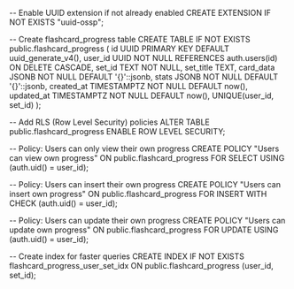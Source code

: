
-- Enable UUID extension if not already enabled
CREATE EXTENSION IF NOT EXISTS "uuid-ossp";

-- Create flashcard_progress table
CREATE TABLE IF NOT EXISTS public.flashcard_progress (
    id UUID PRIMARY KEY DEFAULT uuid_generate_v4(),
    user_id UUID NOT NULL REFERENCES auth.users(id) ON DELETE CASCADE,
    set_id TEXT NOT NULL,
    set_title TEXT,
    card_data JSONB NOT NULL DEFAULT '{}'::jsonb,
    stats JSONB NOT NULL DEFAULT '{}'::jsonb,
    created_at TIMESTAMPTZ NOT NULL DEFAULT now(),
    updated_at TIMESTAMPTZ NOT NULL DEFAULT now(),
    UNIQUE(user_id, set_id)
);

-- Add RLS (Row Level Security) policies
ALTER TABLE public.flashcard_progress ENABLE ROW LEVEL SECURITY;

-- Policy: Users can only view their own progress
CREATE POLICY "Users can view own progress" 
ON public.flashcard_progress 
FOR SELECT 
USING (auth.uid() = user_id);

-- Policy: Users can insert their own progress
CREATE POLICY "Users can insert own progress" 
ON public.flashcard_progress 
FOR INSERT 
WITH CHECK (auth.uid() = user_id);

-- Policy: Users can update their own progress
CREATE POLICY "Users can update own progress" 
ON public.flashcard_progress 
FOR UPDATE 
USING (auth.uid() = user_id);

-- Create index for faster queries
CREATE INDEX IF NOT EXISTS flashcard_progress_user_set_idx 
ON public.flashcard_progress (user_id, set_id);

